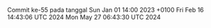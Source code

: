 Commit ke-55 pada tanggal Sun Jan 01 14:00 2023 +0100
Fri Feb 16 14:43:06 UTC 2024
Mon May 27 06:43:30 UTC 2024
